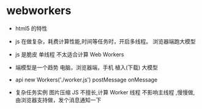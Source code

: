 # webworkers

- html5 的特性
- js 在做复杂，耗费计算性能,时间等任务时，开启多线程。
   浏览器端跑大模型 
- js 是脆皮 单线程
  不太适合计算
  Web Workers 
- 端模型是一个趋势 
   电脑，浏览器端，手机 植入(下载) 大模型 

- api 
   new Workers('./worker.js')
   postMessage
   onMessage

- 复杂任务实例  图片压缩
   JS 不擅长,计算
   Worker 线程  不影响主线程 ,慢慢做,由浏览器支持做，发个消息通知一下
   